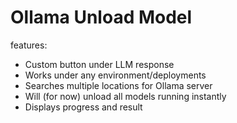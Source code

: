 # Ollama Unload Model
features:
  - Custom button under LLM response
  - Works under any environment/deployments
  - Searches multiple locations for Ollama server
  - Will (for now) unload all models running instantly
  - Displays progress and result
